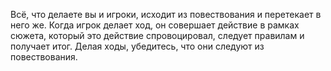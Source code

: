 Всё, что делаете вы и игроки, исходит из повествования и перетекает в него же. Когда игрок делает ход, он совершает действие в рамках сюжета, который это действие спровоцировал, следует правилам и получает итог. Делая ходы, убедитесь, что они следуют из повествования.
